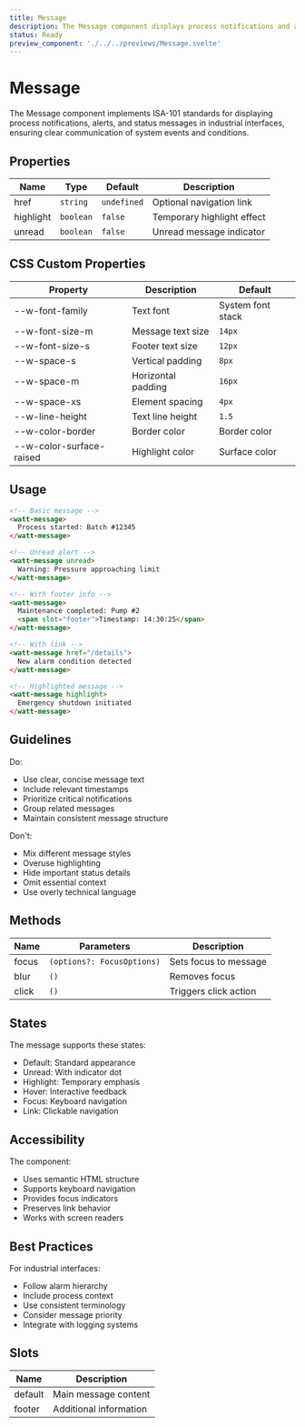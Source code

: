 ```yaml
---
title: Message
description: The Message component displays process notifications and alerts following ISA-101 guidelines for industrial control systems.
status: Ready
preview_component: './../../previews/Message.svelte'
---
```


# Message
The Message component implements ISA-101 standards for displaying process notifications, alerts, and status messages in industrial interfaces, ensuring clear communication of system events and conditions.

## Properties
| Name | Type | Default | Description |
|------|------|---------|-------------|
| href | `string` | `undefined` | Optional navigation link |
| highlight | `boolean` | `false` | Temporary highlight effect |
| unread | `boolean` | `false` | Unread message indicator |

## CSS Custom Properties
| Property | Description | Default |
|----------|-------------|---------|
| --w-font-family | Text font | System font stack |
| --w-font-size-m | Message text size | `14px` |
| --w-font-size-s | Footer text size | `12px` |
| --w-space-s | Vertical padding | `8px` |
| --w-space-m | Horizontal padding | `16px` |
| --w-space-xs | Element spacing | `4px` |
| --w-line-height | Text line height | `1.5` |
| --w-color-border | Border color | Border color |
| --w-color-surface-raised | Highlight color | Surface color |

## Usage
```html
<!-- Basic message -->
<watt-message>
  Process started: Batch #12345
</watt-message>

<!-- Unread alert -->
<watt-message unread>
  Warning: Pressure approaching limit
</watt-message>

<!-- With footer info -->
<watt-message>
  Maintenance completed: Pump #2
  <span slot="footer">Timestamp: 14:30:25</span>
</watt-message>

<!-- With link -->
<watt-message href="/details">
  New alarm condition detected
</watt-message>

<!-- Highlighted message -->
<watt-message highlight>
  Emergency shutdown initiated
</watt-message>
```

## Guidelines
Do:
- Use clear, concise message text
- Include relevant timestamps
- Prioritize critical notifications
- Group related messages
- Maintain consistent message structure

Don't:
- Mix different message styles
- Overuse highlighting
- Hide important status details
- Omit essential context
- Use overly technical language

## Methods
| Name | Parameters | Description |
|------|------------|-------------|
| focus | `(options?: FocusOptions)` | Sets focus to message |
| blur | `()` | Removes focus |
| click | `()` | Triggers click action |

## States
The message supports these states:
- Default: Standard appearance
- Unread: With indicator dot
- Highlight: Temporary emphasis
- Hover: Interactive feedback
- Focus: Keyboard navigation
- Link: Clickable navigation

## Accessibility
The component:
- Uses semantic HTML structure
- Supports keyboard navigation
- Provides focus indicators
- Preserves link behavior
- Works with screen readers

## Best Practices
For industrial interfaces:
- Follow alarm hierarchy
- Include process context
- Use consistent terminology
- Consider message priority
- Integrate with logging systems

## Slots
| Name | Description |
|------|-------------|
| default | Main message content |
| footer | Additional information |